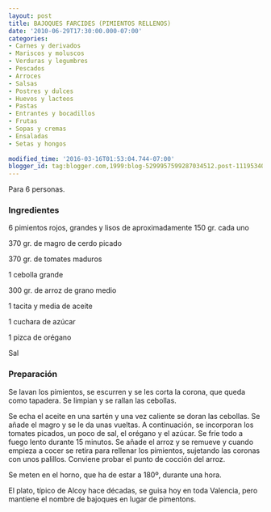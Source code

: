 ```yaml
---
layout: post
title: BAJOQUES FARCIDES (PIMIENTOS RELLENOS)
date: '2010-06-29T17:30:00.000-07:00'
categories:
- Carnes y derivados
- Mariscos y moluscos
- Verduras y legumbres
- Pescados
- Arroces
- Salsas
- Postres y dulces
- Huevos y lacteos
- Pastas
- Entrantes y bocadillos
- Frutas
- Sopas y cremas
- Ensaladas
- Setas y hongos
 
modified_time: '2016-03-16T01:53:04.744-07:00'
blogger_id: tag:blogger.com,1999:blog-5299957599287034512.post-1119534054266501930
---
```


Para 6 personas.

<h3>Ingredientes</h3>

6 pimientos rojos, grandes y lisos de aproximadamente 150 gr. cada uno

370 gr. de magro de cerdo picado

370 gr. de tomates maduros

1 cebolla grande

300 gr. de arroz de grano medio

1 tacita y media de aceite

1 cuchara de azúcar

1 pizca de orégano

Sal

<h3>Preparación</h3>

Se lavan los pimientos, se escurren y se les corta la corona, que queda como tapadera. Se limpian y se rallan las cebollas.

Se echa el aceite en una sartén y una vez caliente se doran las cebollas. Se añade el magro y se le da unas vueltas. A continuación, se incorporan los tomates picados, un poco de sal, el orégano y el azúcar. Se fríe todo a fuego lento durante 15 minutos. Se añade el arroz y se remueve y cuando empieza a cocer se retira para rellenar los pimientos, sujetando las coronas con unos palillos. Conviene probar el punto de cocción del arroz.

Se meten en el horno, que ha de estar a 180&ordm;, durante una hora.

El plato, típico de Alcoy hace décadas, se guisa hoy en toda Valencia, pero mantiene el nombre de bajoques en lugar de pimentons.

